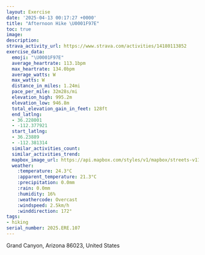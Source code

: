 ```yaml
---
layout: Exercise
date: '2025-04-13 00:17:27 +0000'
title: "Afternoon Hike \U0001F97E"
toc: true
image:
description:
strava_activity_url: https://www.strava.com/activities/14180113852
exercise_data:
  emoji: "\U0001F97E"
  average_heartrate: 113.1bpm
  max_heartrate: 134.0bpm
  average_watts: W
  max_watts: W
  distance_in_miles: 1.24mi
  pace_per_mile: 32m28s/mi
  elevation_high: 995.2m
  elevation_low: 946.8m
  total_elevation_gain_in_feet: 128ft
  end_latlng:
  - 36.228001
  - -112.377921
  start_latlng:
  - 36.23889
  - -112.381314
  similar_activities_count:
  similar_activities_trend:
  mapbox_image_url: https://api.mapbox.com/styles/v1/mapbox/streets-v11/static/path-5+787af2-1.0(gyd%7CEdd%7ClT%40IAc%40%40%5DOo%40D_%40JUTEXBd%40Xh%40JHFNG%60%40LPNV%3FFBPSRMLCNAHDL%3FJGfAOPJXOAQBQPq%40RELBJ%3FNFR%40j%40a%40RWNGHIVERRANLXBPl%40GNML%3FFGHC%5C%3FVRJZLVB%40DCJ%40ZA%5CVH%40JHF%40V%5CPh%40DBRC%60%40HZLRDRJ%5CVPXDRNJNFRRJC%40CB%3FJPJBHJHDREDYHALL%40H%40AHh%40LBFQJMDy%40Gk%40Sy%40%3FUD%5BDMDCL%3F%60%40OJi%40TYPe%40LKDi%40JS),pin-s-s+e5b22e(-112.37971,36.23844),pin-s-f+89ae00(-112.37800000000001,36.23062999999996)/auto/800x800?access_token=pk.eyJ1Ijoiam9zaGJlY2ttYW4iLCJhIjoiY205eWR2aDd1MWZ6djJrbXc4a3M0bWZleiJ9.XiG9OWkNcZk2QzjJbxLB4A
  weather:
    :temperature: 24.3°C
    :apparent_temperature: 21.3°C
    :precipitation: 0.0mm
    :rain: 0.0mm
    :humidity: 16%
    :weathercode: Overcast
    :windspeed: 2.5km/h
    :winddirection: 172°
tags:
- hiking
serial_number: 2025.ERE.107
---
```

Grand Canyon, Arizona 86023, United States
